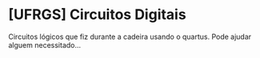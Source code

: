 # [UFRGS] Circuitos Digitais 
Circuitos lógicos que fiz durante a cadeira usando o quartus.
Pode ajudar alguem necessitado...
